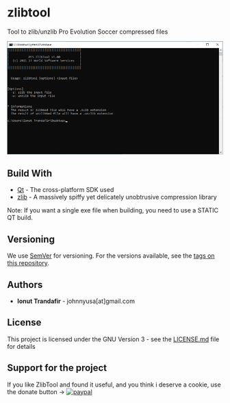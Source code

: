 # zlibtool
Tool to zlib/unzlib Pro Evolution Soccer compressed files

![alt text](https://github.com/CPKProtectionToolkit/zlibtool/raw/main/src/img/showcase.jpg)


## Build With

* [Qt](https://www.qt.io/download) - The cross-platform SDK used
* [zlib](http://www.zlib.net) - A massively spiffy yet delicately unobtrusive compression library

Note: If you want a single exe file when building, you need to use a STATIC QT build.


## Versioning

We use [SemVer](http://semver.org/) for versioning. For the versions available, see the [tags on this repository](https://github.com/cpkprotectiontoolkit/zlibtool/tags).


## Authors

* **Ionut Trandafir** - johnnyusa[at]gmail.com


## License

This project is licensed under the  GNU Version 3 - see the [LICENSE.md](LICENSE.md) file for details

## Support for the project

If you like ZlibTool and found it useful, and you think i deserve a cookie, use the donate button ->
[![paypal](https://www.paypalobjects.com/en_US/i/btn/btn_donateCC_LG.gif)](https://paypal.me/JohnnyUSA?locale.x=en_US)
